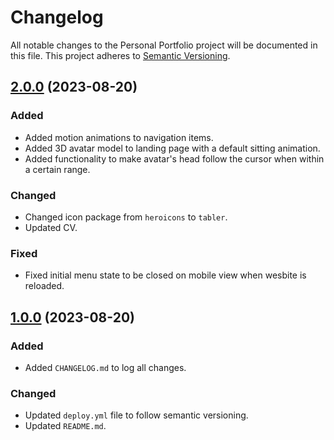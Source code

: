 # Changelog

All notable changes to the Personal Portfolio project will be documented in this file. This project adheres to [Semantic Versioning](https://semver.org/).

## [2.0.0] (2023-08-20)

### Added

- Added motion animations to navigation items.
- Added 3D avatar model to landing page with a default sitting animation.
- Added functionality to make avatar's head follow the cursor when within a certain range.

### Changed

- Changed icon package from `heroicons` to `tabler`.
- Updated CV.

### Fixed

- Fixed initial menu state to be closed on mobile view when wesbite is reloaded.

## [1.0.0] (2023-08-20)

### Added

- Added `CHANGELOG.md` to log all changes.

### Changed

- Updated `deploy.yml` file to follow semantic versioning.
- Updated `README.md`.

[1.0.0]: https://github.com/AbdulMiah/Portfolio/releases/tag/v1.0.0
[2.0.0]: https://github.com/AbdulMiah/Portfolio/releases/tag/v2.0.0
